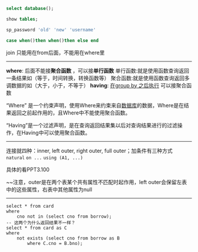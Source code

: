 ```sql
select database();

show tables;

sp_password 'old' 'new' 'username'

case when()then when()then else end
```

join 只能用在from后面，不能用在where里

---

**where**: 后面不能接**聚合函数** ，可以接**单行函数**
单行函数:就是使用函数查询返回一条结果如（等于，时间转换，转换函数等）
聚合函数:就是使用函数查询返回多调数据的如（大于，小于，不等于）
**having**: <u>在group by 之后执行</u> 可以接聚合函数

“Where” 是一个约束声明，使用Where来约束来自[数据库](http://lib.csdn.net/base/mysql)的数据，Where是在结果返回之前起作用的，且Where中不能使用聚合函数。

“Having”是一个过滤声明，是在查询返回结果集以后对查询结果进行的过滤操作，在Having中可以使用聚合函数。

---

连接就四种：inner, left outer, right outer, full outer；加条件有三种方式 `natural` `on ...` `using (A1, ...)`

具体的看PPT3.100

~~注意，outer是在两个表某个共有属性不匹配时起作用，left outer会保留左表中的这些属性，右表中其他属性为null

---

```mysql
select * from card
where
    cno not in (select cno from borrow);
-- 这两个为什么返回结果不一样？
select * from card as C
where
    not exists (select cno from borrow as B
        where C.cno = B.bno);
```

